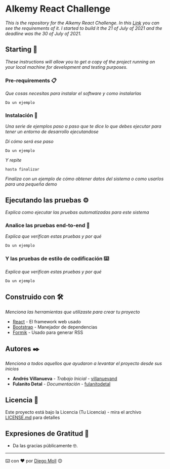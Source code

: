 # Alkemy React Challenge

_This is the repository for the Alkemy React Challenge. In this [Link](https://drive.google.com/file/d/1kNbni3fBBYiAErWYIQNmlggJTNHmLgPL/view) you can see the requirements of it. I started to build it the 21 of July of 2021 and the deadline was the 30 of July of 2021._

## Starting 🚀

_These instructions will allow you to get a copy of the project running on your local machine for development and testing purposes._

### Pre-requirements 📋

_Que cosas necesitas para instalar el software y como instalarlas_

```
Da un ejemplo
```

### Instalación 🔧

_Una serie de ejemplos paso a paso que te dice lo que debes ejecutar para tener un entorno de desarrollo ejecutandose_

_Dí cómo será ese paso_

```
Da un ejemplo
```

_Y repite_

```
hasta finalizar
```

_Finaliza con un ejemplo de cómo obtener datos del sistema o como usarlos para una pequeña demo_

## Ejecutando las pruebas ⚙️

_Explica como ejecutar las pruebas automatizadas para este sistema_

### Analice las pruebas end-to-end 🔩

_Explica que verifican estas pruebas y por qué_

```
Da un ejemplo
```

### Y las pruebas de estilo de codificación ⌨️

_Explica que verifican estas pruebas y por qué_

```
Da un ejemplo
```

## Construido con 🛠️

_Menciona las herramientas que utilizaste para crear tu proyecto_

* [React](http://www.dropwizard.io/1.0.2/docs/) - El framework web usado
* [Bootstrap](https://maven.apache.org/) - Manejador de dependencias
* [Formik](https://rometools.github.io/rome/) - Usado para generar RSS

## Autores ✒️

_Menciona a todos aquellos que ayudaron a levantar el proyecto desde sus inicios_

* **Andrés Villanueva** - *Trabajo Inicial* - [villanuevand](https://github.com/villanuevand)
* **Fulanito Detal** - *Documentación* - [fulanitodetal](#fulanito-de-tal)

## Licencia 📄

Este proyecto está bajo la Licencia (Tu Licencia) - mira el archivo [LICENSE.md](LICENSE.md) para detalles

## Expresiones de Gratitud 🎁

* Da las gracias públicamente 🤓.

---
⌨️ con ❤️ por [Diego Moll](https://github.com/MollDiego) 😊